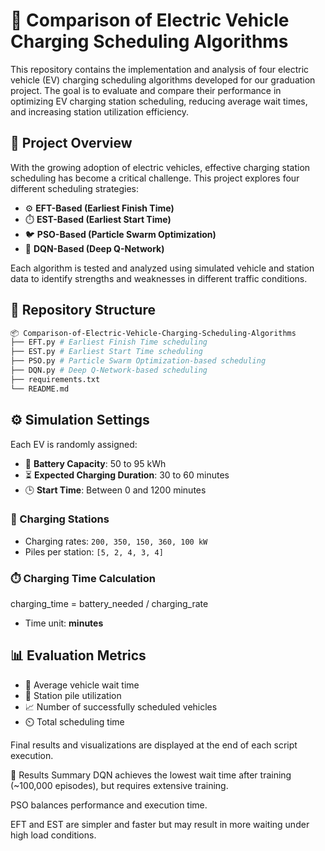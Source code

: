 # 🔋 Comparison of Electric Vehicle Charging Scheduling Algorithms

This repository contains the implementation and analysis of four electric vehicle (EV) charging scheduling algorithms developed for our graduation project. The goal is to evaluate and compare their performance in optimizing EV charging station scheduling, reducing average wait times, and increasing station utilization efficiency.

## 📘 Project Overview

With the growing adoption of electric vehicles, effective charging station scheduling has become a critical challenge. This project explores four different scheduling strategies:

- ⚙️ **EFT-Based (Earliest Finish Time)**
- ⏱️ **EST-Based (Earliest Start Time)**
- 🐦 **PSO-Based (Particle Swarm Optimization)**
- 🧠 **DQN-Based (Deep Q-Network)**

Each algorithm is tested and analyzed using simulated vehicle and station data to identify strengths and weaknesses in different traffic conditions.

## 📂 Repository Structure
```bash
📦 Comparison-of-Electric-Vehicle-Charging-Scheduling-Algorithms
├── EFT.py # Earliest Finish Time scheduling
├── EST.py # Earliest Start Time scheduling
├── PSO.py # Particle Swarm Optimization-based scheduling
├── DQN.py # Deep Q-Network-based scheduling
├── requirements.txt
└── README.md
```

## ⚙️ Simulation Settings

Each EV is randomly assigned:

- 🔋 **Battery Capacity**: 50 to 95 kWh  
- ⏳ **Expected Charging Duration**: 30 to 60 minutes  
- 🕒 **Start Time**: Between 0 and 1200 minutes

### 🚉 Charging Stations

- Charging rates: `200, 350, 150, 360, 100 kW`
- Piles per station: `[5, 2, 4, 3, 4]`

### ⏱️ Charging Time Calculation

charging_time = battery_needed / charging_rate

- Time unit: **minutes**

## 📊 Evaluation Metrics

- 🚗 Average vehicle wait time  
- 🔌 Station pile utilization  
- 📈 Number of successfully scheduled vehicles  
- ⏲️ Total scheduling time  

Final results and visualizations are displayed at the end of each script execution.

📌 Results Summary
DQN achieves the lowest wait time after training (~100,000 episodes), but requires extensive training.

PSO balances performance and execution time.

EFT and EST are simpler and faster but may result in more waiting under high load conditions.
